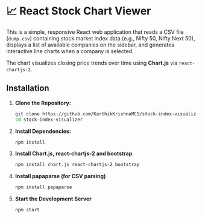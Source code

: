 # 📈 React Stock Chart Viewer

This is a simple, responsive React web application that reads a CSV file (`dump.csv`) containing stock market index data (e.g., Nifty 50, Nifty Next 50), displays a list of available companies on the sidebar, and generates interactive line charts when a company is selected.

The chart visualizes closing price trends over time using **Chart.js** via `react-chartjs-2`.



## Installation

1. **Clone the Repository:**  
   ```bash
   git clone https://github.com/KarthikKrishnaMCS/stock-index-visualizer.git
   cd stock-index-visualizer
2. **Install Dependencies:**  
   ```bash
   npm install
3. **Install Chart.js, react-chartjs-2 and bootstrap**  
   ```bash
   npm install chart.js react-chartjs-2 bootstrap
4. **Install papaparse (for CSV parsing)**  
   ```bash
   npm install papaparse
5. **Start the Development Server**  
   ```bash
   npm start
